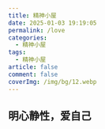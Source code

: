 ```yaml
---
title: 精神小屋
date: 2025-01-03 19:19:05
permalink: /love
categories:
  - 精神小屋
tags:
  - 精神小屋
article: false
comment: false
coverImg: /img/bg/12.webp
---
```





































## 明心静性，爱自己